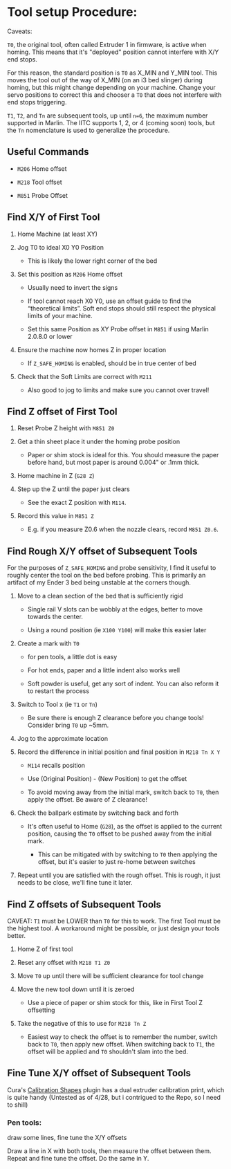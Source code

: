 # Tool setup Procedure:

Caveats: 

`T0`, the original tool, often called Extruder 1 in firmware, is active when homing.  This means that it's "deployed" position cannot interfere with X/Y end stops.

For this reason, the standard position is `T0` as X_MIN and Y_MIN tool. This moves the tool out of the way of X_MIN (on an i3 bed slinger) during homing, but this might change depending on your machine.  Change your servo positions to correct this and chooser a `T0` that does not interfere with end stops triggering.

`T1`, `T2`, and `Tn` are subsequent tools, up until `n=6`, the maximum number supported in Marlin.  The IITC supports 1, 2, or 4 (coming soon) tools, but the `Tn` nomenclature is used to generalize the procedure.

## Useful Commands

- `M206` Home offset

- `M218` Tool offset

- `M851` Probe Offset

## Find X/Y of First Tool

1. Home Machine (at least XY)

2. Jog T0 to ideal X0 Y0 Position

	- This is likely the lower right corner of the bed

3. Set this position as `M206` Home offset

	- Usually need to invert the signs

	- If tool cannot reach X0 Y0, use an offset guide to find the “theoretical limits”.  Soft end stops should still respect the physical limits of your machine.

	- Set this same Position as XY Probe offset in `M851` if using Marlin 2.0.8.0 or lower

4. Ensure the machine now homes Z in proper location

	- If `Z_SAFE_HOMING` is enabled, should be in true center of bed

5. Check that the Soft Limits are correct with `M211`

	- Also good to jog to limits and make sure you cannot over travel!

## Find Z offset of First Tool

1. Reset Probe Z height with `M851 Z0`

2. Get a thin sheet place it under the homing probe position
	- Paper or shim stock is ideal for this.  You should measure the paper before hand, but most paper is around 0.004" or .1mm thick.

3. Home machine in Z (`G28 Z`)

4. Step up the Z until the paper just clears

	- See the exact Z position with `M114`.

5. Record this value in `M851 Z`

	- E.g. if you measure Z0.6 when the nozzle clears, record `M851 Z0.6`.

## Find Rough X/Y offset of Subsequent Tools

For the purposes of `Z_SAFE_HOMING` and probe sensitivity, I find it useful to roughly center the tool on the bed before probing.  This is primarily an artifact of my Ender 3 bed being unstable at the corners though.

1. Move to a clean section of the bed that is sufficiently rigid

	- Single rail V slots can be wobbly at the edges, better to move towards the center.

	- Using a round position (ie `X100 Y100`) will make this easier later

2. Create a mark with `T0`

	- for pen tools, a little dot is easy

	- For hot ends, paper and a little indent also works well

	- Soft powder is useful, get any sort of indent.  You can also reform it to restart the process

3. Switch to Tool x (ie `T1` or `Tn`)

	- Be sure there is enough Z clearance before you change tools!  Consider bring `T0` up ~5mm.

4. Jog to the approximate location

5. Record the difference in initial position and final position in `M218 Tn X Y`

	- `M114` recalls position

	- Use (Original Position) - (New Position)  to get the offset

	- To avoid moving away from the initial mark, switch back to `T0`, then apply the offset.  Be aware of Z clearance!

6. Check the ballpark estimate by switching back and forth

	- It's often useful to Home (`G28`), as the offset is applied to the current position, causing the `T0` offset to be pushed away from the initial mark.

		- This can be mitigated with by switching to `T0` then applying the offset, but it's easier to just re-home between switches

7. Repeat until you are satisfied with the rough offset.  This is rough, it just needs to be close, we'll fine tune it later.

## Find Z offsets of Subsequent Tools

<!-- Weird edge case: in vanilla (first pass) Marlin, the probing tool needs to be the lowest one.  This seems whack, so what if we use CNC coordinate systems to work around this and use a different offset? -->

CAVEAT: `T1` must be LOWER than `T0` for this to work.  The first Tool must be the highest tool.  A workaround might be possible, or just design your tools better.

1. Home Z of first tool

2. Reset any offset with `M218 T1 Z0`

3. Move `T0` up until there will be sufficient clearance for tool change

4. Move the new tool down until it is zeroed

	- Use a piece of paper or shim stock for this, like in First Tool Z offsetting

5. Take the negative of this to use for `M218 Tn Z`

	- Easiest way to check the offset is to remember the number, switch back to `T0`, then apply new offset.  When switching back to `T1`, the offset will be applied and `T0` shouldn't slam into the bed.

## Fine Tune X/Y offset of Subsequent Tools

Cura's [Calibration Shapes](https://marketplace.ultimaker.com/app/cura/plugins/5axes/CalibrationShapes) plugin has a dual extruder calibration print, which is quite handy (Untested as of 4/28, but i contrigued to the Repo, so I need to shill)

###  Pen tools:

 draw some lines, fine tune the X/Y offsets

 Draw a line in X with both tools, then measure the offset between them.  Repeat and fine tune the offset.  Do the same in Y.  